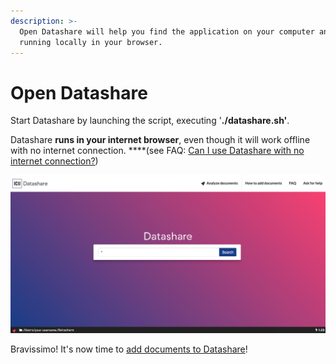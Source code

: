 ```yaml
---
description: >-
  Open Datashare will help you find the application on your computer and have it
  running locally in your browser.
---
```


# Open Datashare

Start Datashare by launching the script, executing '**./datashare.sh'**.

Datashare **runs in your internet browser**, even though it will work offline with no internet connection. ****\(see FAQ: [Can I use Datashare with no internet connection?](https://icij.gitbook.io/datashare/faq/can-i-use-datashare-with-no-internet-connection)\)

![](../.gitbook/assets/group%20%281%29.png)

Bravissimo! It's now time to [add documents to Datashare](https://icij.gitbook.io/datashare/linux/add-documents-to-datashare-on-linux)!



